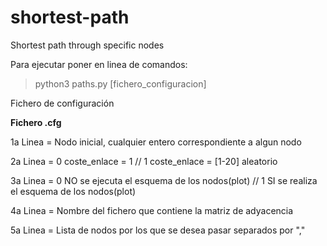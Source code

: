 # shortest-path
Shortest path through specific nodes

Para ejecutar poner en linea de comandos:
   > python3 paths.py [fichero_configuracion]

Fichero de configuración

 **Fichero .cfg**
 
   1a Linea = Nodo inicial, cualquier entero correspondiente a algun nodo
   
   2a Linea = 0 coste_enlace = 1 // 1 coste_enlace = [1-20] aleatorio
   
   3a Linea = 0 NO se ejecuta el esquema de los nodos(plot) // 1 SI se realiza el esquema de los nodos(plot)
   
   4a Linea = Nombre del fichero que contiene la matriz de adyacencia
   
   5a Linea = Lista de nodos por los que se desea pasar separados por ","
   
